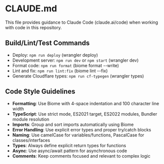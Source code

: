 # CLAUDE.md

This file provides guidance to Claude Code (claude.ai/code) when working with code in this repository.

## Build/Lint/Test Commands
- Deploy: `npm run deploy` (wrangler deploy)
- Development server: `npm run dev` or `npm start` (wrangler dev)
- Format code: `npm run format` (biome format --write)
- Lint and fix: `npm run lint:fix` (biome lint --fix)
- Generate Cloudflare types: `npm run cf-typegen` (wrangler types)

## Code Style Guidelines
- **Formatting**: Use Biome with 4-space indentation and 100 character line width
- **TypeScript**: Use strict mode, ES2021 target, ES2022 modules, Bundler module resolution
- **Imports**: Group and sort imports automatically using Biome
- **Error Handling**: Use explicit error types and proper try/catch blocks
- **Naming**: Use camelCase for variables/functions, PascalCase for classes/interfaces
- **Types**: Always define explicit return types for functions
- **Async**: Use async/await pattern for asynchronous code
- **Comments**: Keep comments focused and relevant to complex logic